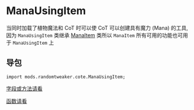 # ManaUsingItem

当同时加载了植物魔法和 CoT 时可以使 CoT 可以创建具有魔力 (Mana) 的工具, 因为 `ManaUsingItem`
类继承 [ManaItem](ManaItem.md) 类所以 `ManaItem` 所有可用的功能也可用于 `ManaUsingItem` 上

## 导包

```zenscript
import mods.randomtweaker.cote.ManaUsingItem;
```

[字段或方法请看](ManaItem.md)

[函数请看](function.md#usesmana)
